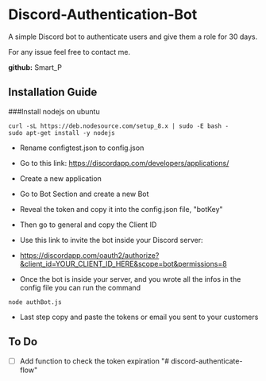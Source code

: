 # Discord-Authentication-Bot
A simple Discord bot to authenticate users and give them a role for 30 days.

For any issue feel free to contact me.

**github:** Smart_P


## Installation Guide

###Install nodejs on ubuntu
```
curl -sL https://deb.nodesource.com/setup_8.x | sudo -E bash -
sudo apt-get install -y nodejs
```

- Rename configtest.json to config.json

- Go to this link: https://discordapp.com/developers/applications/
- Create a new application 
- Go to Bot Section and create a new Bot
- Reveal the token and copy it into the config.json file, "botKey"
- Then go to general and copy the Client ID
- Use this link to invite the bot inside your Discord server: 
- https://discordapp.com/oauth2/authorize?&client_id=YOUR_CLIENT_ID_HERE&scope=bot&permissions=8

- Once the bot is inside your server, and you wrote all the infos in the config file you can run the command 
```
node authBot.js
```

- Last step copy and paste the tokens or email you sent to your customers

## To Do
- [ ] Add function to check the token expiration
"# discord-authenticate-flow" 
